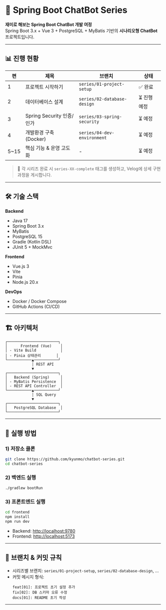 # 🤖 Spring Boot ChatBot Series

**재미로 해보는 Spring Boot ChatBot 개발 여정**  
Spring Boot 3.x + Vue 3 + PostgreSQL + MyBatis 기반의 **시나리오형 ChatBot** 프로젝트입니다.  

---

## 📊 진행 현황

| 편 | 제목 | 브랜치 | 상태 |
|----|------|--------|------|
| 1  | 프로젝트 시작하기 | `series/01-project-setup` | ✅ 완료 |
| 2  | 데이터베이스 설계 | `series/02-database-design` | ⏳ 진행 예정 |
| 3  | Spring Security 인증/인가 | `series/03-spring-security` | ⏳ 예정 |
| 4  | 개발환경 구축 (Docker) | `series/04-dev-environment` | ⏳ 예정 |
| 5~15 | 핵심 기능 & 운영 고도화 | - | ⏳ 예정 |

> 📌 각 시리즈 완료 시 `series-XX-complete` 태그를 생성하고, Velog에 상세 구현 과정을 게시합니다.

---

## 🛠 기술 스택

**Backend**
- Java 17
- Spring Boot 3.x
- MyBatis
- PostgreSQL 15
- Gradle (Kotlin DSL)
- JUnit 5 + MockMvc

**Frontend**
- Vue.js 3
- Vite
- Pinia
- Node.js 20.x

**DevOps**
- Docker / Docker Compose
- GitHub Actions (CI/CD)

---

## 🏗 아키텍처

```
┌───────────────────────┐
│      Frontend (Vue)    │
│ - Vite Build           │
│ - Pinia 상태관리       │
└───────────▲───────────┘
            │ REST API
            ▼
┌───────────────────────┐
│   Backend (Spring)     │
│ - MyBatis Persistence  │
│ - REST API Controller  │
└───────────▲───────────┘
            │ SQL Query
            ▼
┌───────────────────────┐
│   PostgreSQL Database  │
└───────────────────────┘
```

---

## 🚀 실행 방법

### 1) 저장소 클론
```bash
git clone https://github.com/kyunmo/chatbot-series.git
cd chatbot-series
```

### 2) 백엔드 실행
```bash
./gradlew bootRun
```

### 3) 프론트엔드 실행
```bash
cd frontend
npm install
npm run dev
```

- Backend: [http://localhost:9780](http://localhost:9780)
- Frontend: [http://localhost:5173](http://localhost:5173)

---

## 🌿 브랜치 & 커밋 규칙

- 시리즈별 브랜치: `series/01-project-setup`, `series/02-database-design`, ...
- 커밋 메시지 형식:
  ```
  feat[01]: 프로젝트 초기 설정 추가
  fix[02]: DB 스키마 오류 수정
  docs[01]: README 초기 작성
  ```

---